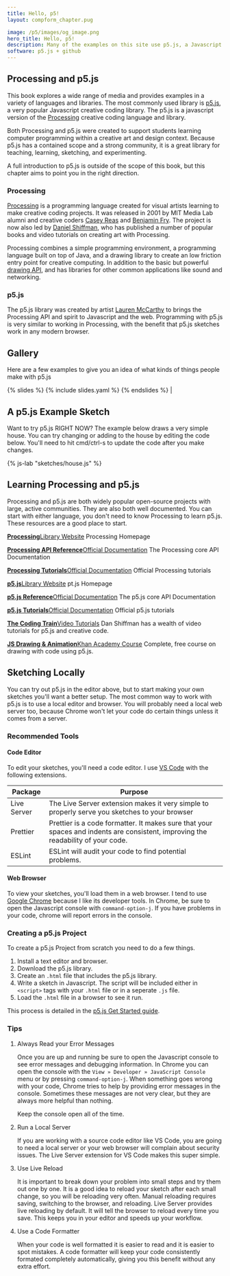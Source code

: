 ```yaml
---
title: Hello, p5!
layout: compform_chapter.pug

image: /p5/images/og_image.png
hero_title: Hello, p5!
description: Many of the examples on this site use p5.js, a Javascript creative coding library.
software: p5.js + github
---
```


<script src="https://cdn.jsdelivr.net/npm/p5@1.3.1/lib/p5.min.js"></script>
<script src="../mess/flakes_mess.js"></script>

## Processing and p5.js

This book explores a wide range of media and provides examples in a variety of languages and libraries. The most commonly used library is [p5.js](https://p5js.org/), a very popular Javascript creative coding library. The p5.js is a javascript version of the [Processing](<(https://processing.org/)>) creative coding language and library.

Both Processing and p5.js were created to support students learning computer programming within a creative art and design context. Because p5.js has a contained scope and a strong community, it is a great library for teaching, learning, sketching, and experimenting.

A full introduction to p5.js is outside of the scope of this book, but this chapter aims to point you in the right direction.

### Processing

[Processing](https://processing.org/) is a programming language created for visual artists learning to make creative coding projects. It was released in 2001 by MIT Media Lab alumni and creative coders [Casey Reas](http://reas.com/) and [Benjamin Fry](http://benfry.com/). The project is now also led by [Daniel Shiffman](http://shiffman.net/), who has published a number of popular books and video tutorials on creating art with Processing.

Processing combines a simple programming environment, a programming language built on top of Java, and a drawing library to create an low friction entry point for creative computing. In addition to the basic but powerful [drawing API](https://processing.org/reference/), and has libraries for other common applications like sound and networking.

### p5.js

The p5.js library was created by artist [Lauren McCarthy](http://lauren-mccarthy.com/) to brings the Processing API and spirit to Javascript and the web. Programming with p5.js is very similar to working in Processing, with the benefit that p5.js sketches work in any modern browser.

## Gallery

Here are a few examples to give you an idea of what kinds of things people make with p5.js

{% slides %}
{% include slides.yaml %}
{% endslides %} |

## A p5.js Example Sketch

Want to try p5.js RIGHT NOW? The example below draws a very simple house. You can try changing or adding to the house by editing the code below. You'll need to hit cmd/ctrl-s to update the code after you make changes.

{% js-lab "sketches/house.js" %}

## Learning Processing and p5.js

Processing and p5.js are both widely popular open-source projects with large, active communities. They are also both well documented. You can start with either language, you don't need to know Processing to learn p5.js. These resources are a good place to start.

<div class="link-box">

[**Processing**Library Website](https://processing.org/) Processing Homepage

[**Processing API Reference**Official Documentation](https://processing.org/reference/) The Processing core API Documentation

[**Processing Tutorials**Official Documentation](https://processing.org/tutorials/) Official Processing tutorials

[**p5.js**Library Website](https://p5js.org/) pt.js Homepage

[**p5.js Reference**Official Documentation](https://p5js.org/reference/) The p5.js core API Documentation

[**p5.js Tutorials**Official Documentation](https://p5js.org/learn/) Official p5.js tutorials

[**The Coding Train**Video Tutorials](http://shiffman.net/videos/) Dan Shiffman has a wealth of video tutorials for p5.js and creative code.

[**JS Drawing & Animation**Khan Academy Course](https://www.khanacademy.org/computing/computer-programming/programming) Complete, free course on drawing with code using p5.js.

</div>

## Sketching Locally

You can try out p5.js in the editor above, but to start making your own sketches you'll want a better setup. The most common way to work with p5.js is to use a local editor and browser. You will probably need a local web server too, because Chrome won't let your code do certain things unless it comes from a server.

### Recommended Tools

#### Code Editor

To edit your sketches, you'll need a code editor. I use [VS Code](https://code.visualstudio.com/) with the following extensions.

| Package     | Purpose                                                                                                                          |
| ----------- | -------------------------------------------------------------------------------------------------------------------------------- |
| Live Server | The Live Server extension makes it very simple to properly serve you sketches to your browser                                    |
| Prettier    | Prettier is a code formatter. It makes sure that your spaces and indents are consistent, improving the readability of your code. |
| ESLint      | ESLint will audit your code to find potential problems.                                                                          |

#### Web Browser

To view your sketches, you'll load them in a web browser. I tend to use [Google Chrome](https://www.google.com/chrome/browser/desktop/) because I like its developer tools. In Chrome, be sure to open the Javascript console with `command-option-j`. If you have problems in your code, chrome will report errors in the console.

### Creating a p5.js Project

To create a p5.js Project from scratch you need to do a few things.

1. Install a text editor and browser.
2. Download the p5.js library.
3. Create an `.html` file that includes the p5.js library.
4. Write a sketch in Javascript. The script will be included either in `<script>` tags with your `.html` file or in a seperate `.js` file.
5. Load the `.html` file in a browser to see it run.

This process is detailed in the [p5.js Get Started guide](https://p5js.org/get-started/).

### Tips

1. Always Read your Error Messages

   Once you are up and running be sure to open the Javascript console to see error messages and debugging information. In Chrome you can open the console with the `View » Developer » JavaScript Console` menu or by pressing `command-option-j`. When something goes wrong with your code, Chrome tries to help by providing error messages in the console. Sometimes these messages are not very clear, but they are always more helpful than nothing.

   Keep the console open all of the time.

2. Run a Local Server

   If you are working with a source code editor like VS Code, you are going to need a local server or your web browser will complain about security issues. The Live Server extension for VS Code makes this super simple.

3. Use Live Reload

   It is important to break down your problem into small steps and try them out one by one. It is a good idea to reload your sketch after each small change, so you will be reloading very often. Manual reloading requires saving, switching to the browser, and reloading. Live Server provides live reloading by default. It will tell the browser to reload every time you save. This keeps you in your editor and speeds up your workflow.

4. Use a Code Formatter

   When your code is well formatted it is easier to read and it is easier to spot mistakes. A code formatter will keep your code consistently formated completely automatically, giving you this benefit without any extra effort.

<!--
### The Comp Form p5.js Template Project


## Getting Started Sketching in p5

For the first few weeks, we'll be using p5 for our sketches. Rather than create a separate project repo for each sketch, keep your sketches organized in one repo. I've created a template project for your sketches.

We'll run through these steps to get up and running with the template together in class.

- Starting a New Project
  - Create a Github Account / Log Into Github
  - Create a Repo on Github
  - Clone the Repo to Your Computer, With Github for Mac
  - Add/Modify A `README.md` File
  - Commit the Files
  - Push Your Commits
  - Check `github.com` to confirm your `README.md` synced.


- Use the Class p5 Sketches Template
  - Download —**Don't Fork**— the Template
  - Add the Files to Your Project
  - Verify the Starter Sketches Work
  - Commit and Push

- Duplicate a template sketch

- Start Sketching!




### Some Basic Examples

[[ 2 or 3 very basic examples that show the drawing api, maybe one of them is a little more complicated, procedrual coolness ]]

[[ challenges? ]]



## What Git and Github Are

- [Github Desktop for Mac](https://desktop.github.com/)

[Git](http://git-scm.com/) is a version control system. As you work on a project it will grow and change. Git keeps track of the changes you make to the files in your project, keeping a valuable history. With version control, you can review changes to a file over time and you can revert a single file or entire project to an earlier version if (when) something goes wrong. Git also provides powerful tools for sharing your work with others and merging the work of teammates.

[Github](http://www.github.com) is a service that hosts software projects that use Git. Github builds on Git, adding features for collaborative coding such as bug tracking and code reviews. Github hosts a huge array of open-source and private projects and libraries.

Normally, you use the Git software through its command line interface. If you are not comfortable using the command line, you won't be comfortable using Git in this way. [Github Desktop](https://desktop.github.com/) is a simple graphical user interface for Git, with added integration with Github. Github desktop isn't as powerful as the command line interface, but it can cover the basic workflows we'll use in class.


### Getting Started with Git and Github
[[ just a little info?]]
 -->

<!-- <style>
td:first-child { width : 25% }
</style> -->

<!--
<div class="link-box">


[Casey Reas](http://reas.com/)

[Benjamin Fry](http://benfry.com/)

[Daniel Shiffman](http://shiffman.net/)

</div> -->
